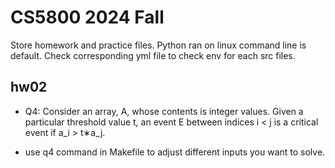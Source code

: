 # CS5800 2024 Fall
Store homework and practice files. Python ran on linux command line is default. Check corresponding yml file to check env for each src files.

## hw02

* Q4: Consider an array, A, whose contents is integer values. Given a particular threshold value t, an event 
E between indices 
i
\<
j is a critical event if a_i
\>
t∗a_j.

* use q4 command in Makefile to adjust different inputs you want to solve.